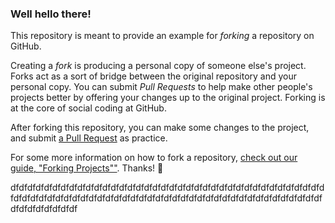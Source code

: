 ### Well hello there!

This repository is meant to provide an example for _forking_ a repository on GitHub.

Creating a _fork_ is producing a personal copy of someone else's project. Forks act as a sort of bridge between the original repository and your personal copy. You can submit _Pull Requests_ to help make other people's projects better by offering your changes up to the original project. Forking is at the core of social coding at GitHub.

After forking this repository, you can make some changes to the project, and submit [a Pull Request](https://github.com/octocat/Spoon-Knife/pulls) as practice.

For some more information on how to fork a repository, [check out our guide, "Forking Projects""](http://guides.github.com/overviews/forking/). Thanks! :sparkling_heart:

dfdfdfdfdfdfdfdfdfdfdfdfdfdfdfdfdfdfdfdfdfdfdfdfdfdfdfdfdfdfdfdfdfdfdfdfdfdfdfdfdfdfdfdfdfdfdfdfdfdfdfdfdfdfdfdfdfdfdfdfdfdfdfdfdfdfdfdfdfdfdfdfdfdfdfdfdfdfdfdfdfdfdf
